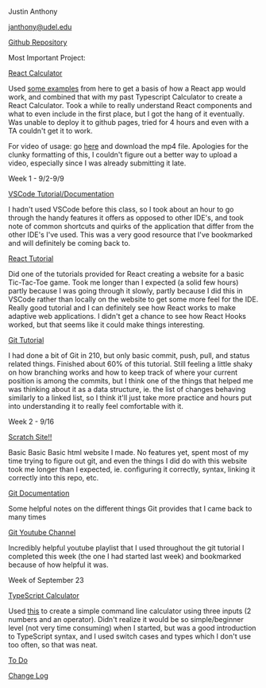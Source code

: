 Justin Anthony

janthony@udel.edu 


[Github Repository](https://github.com/janthony-ud/CISC275-Portfolio)

Most Important Project:

[React Calculator](https://github.com/janthony-ud/React-Calculator)

Used [some examples](https://reactjsexample.com/tag/calculator/) from here to get a basis of how a React app would work, and combined that with my past Typescript Calculator to create a React Calculator. Took a while to really understand React components and what to even include in the first place, but I got the hang of it eventually. Was unable to deploy it to github pages, tried for 4 hours and even with a TA couldn't get it to work. 

For video of usage: go [here](https://github.com/janthony-ud/275-Basic-Site/blob/main/2021-10-01_11-34-33.mp4) and download the mp4 file. Apologies for the clunky formatting of this, I couldn't figure out a better way to upload a video, especially since I was already submitting it late. 


Week 1 - 9/2-9/9

[VSCode Tutorial/Documentation](https://code.visualstudio.com/docs/getstarted/userinterface)

I hadn't used VSCode before this class, so I took about an hour to go through the handy features it offers as opposed to other IDE's, and took note of common shortcuts and quirks of the application that differ from the other IDE's I've used. This was a very good resource that I've bookmarked and will definitely be coming back to. 

[React Tutorial](https://github.com/janthony-ud/CISC275-Portfolio/blob/main/indexReact.js)

Did one of the tutorials provided for React creating a website for a basic Tic-Tac-Toe game. Took me longer than I expected (a solid few hours) partly because I was going through it slowly, partly because I did this in VSCode rather than locally on the website to get some more feel for the IDE. Really good tutorial and I can definitely see how React works to make adaptive web applications. I didn't get a chance to see how React Hooks worked, but that seems like it could make things interesting. 

[Git Tutorial](https://learngitbranching.js.org/)

I had done a bit of Git in 210, but only basic commit, push, pull, and status related things. Finished about 60% of this tutorial. Still feeling a little shaky on how branching works and how to keep track of where your current position is among the commits, but I think one of the things that helped me was thinking about it as a data structure, ie. the list of changes behaving similarly to a linked list, so I think it'll just take more practice and hours put into understanding it to really feel comfortable with it. 

Week 2 - 9/16

<a href = "Scratch.html">Scratch Site!!</a>

Basic Basic Basic html website I made. No features yet, spent most of my time trying to figure out git, and even the things I did do with this website took me longer than I expected, ie. configuring it correctly, syntax, linking it correctly into this repo, etc. 

[Git Documentation](https://git-scm.com/docs)

Some helpful notes on the different things Git provides that I came back to many times

[Git Youtube Channel](https://www.youtube.com/playlist?list=PLFIM0718LjIVknj6sgsSceMqlq242-jNf)

Incredibly helpful youtube playlist that I used throughout the git tutorial I completed this week (the one I had started last week) and bookmarked because of how helpful it was.


Week of September 23

[TypeScript Calculator](https://github.com/janthony-ud/Silly-Calculator)

Used [this](https://www.youtube.com/watch?v=L02BfvA7mgA) to create a simple command line calculator using three inputs (2 numbers and an operator). Didn't realize it would be so simple/beginner level (not very time consuming) when I started, but was a good introduction to TypeScript syntax, and I used switch cases and types which I don't use too often, so that was neat.



[To Do](https://janthony-ud.github.io/275-Basic-Site/ToDo.html)

[Change Log](https://janthony-ud.github.io/275-Basic-Site/ChangeLog.html)


